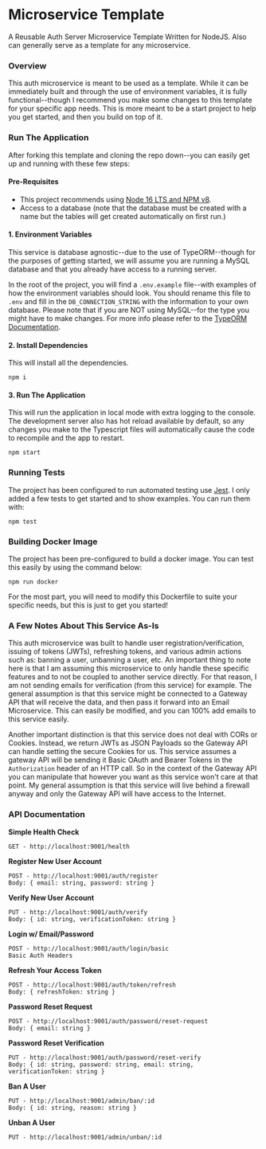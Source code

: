 # Microservice Template
A Reusable Auth Server Microservice Template Written for NodeJS. Also 
can generally serve as a template for any microservice.

### Overview
This auth microservice is meant to be used as a template. While it 
can be immediately built and through the use of environment variables, 
it is fully functional--though I recommend you make some changes to this 
template for your specific app needs. This is more meant to be a start project 
to help you get started, and then you build on top of it.

### Run The Application
After forking this template and cloning the repo down--you can easily get up and running with these few steps:

#### Pre-Requisites
   - This project recommends using [Node 16 LTS and NPM v8](https://nodejs.org/en/download/).
   - Access to a database (note that the database must be created with a name but the tables will get created automatically on first run.)

#### 1. Environment Variables
This service is database agnostic--due to the use of TypeORM--though for the purposes of getting started,
we will assume you are running a MySQL database and that you already have access to a running server.

In the root of the project, you will find a `.env.example` file--with examples of how the environment variables should look. 
You should rename this file to `.env` and fill in the `DB_CONNECTION_STRING` with the information 
to your own database. Please note that if you are NOT using MySQL--for the type you might have to make changes. 
For more info please refer to the [TypeORM Documentation](https://typeorm.io/#/).

#### 2. Install Dependencies

This will install all the dependencies.

```shell
npm i
```

#### 3. Run The Application

This will run the application in local mode with extra logging to the console. The development server 
also has hot reload available by default, so any changes you make to the Typescript files will automatically 
cause the code to recompile and the app to restart.

```shell
npm start
```

### Running Tests
The project has been configured to run automated testing use [Jest](https://jestjs.io/). I only added a few tests 
to get started and to show examples. You can run them with:

```shell
npm test
```

### Building Docker Image
The project has been pre-configured to build a docker image. You can test this easily by using the command below:

```shell
npm run docker
```

For the most part, you will need to modify this Dockerfile to suite your specific needs, but this is just to 
get you started!

### A Few Notes About This Service As-Is
This auth microservice was built to handle user registration/verification, issuing of tokens (JWTs), refreshing tokens, 
and various admin actions such as: banning a user, unbanning a user, etc. An important thing to note here is 
that I am assuming this microservice to only handle these specific features and to not be coupled to another 
service directly. For that reason, I am not sending emails for verification (from this service) for example. The 
general assumption is that this service might be connected to a Gateway API that will receive the data, and then 
pass it forward into an Email Microservice. This can easily be modified, and you can 100% add emails to this service easily. 

Another important distinction is that this service does not deal with CORs or Cookies. Instead, we return JWTs 
as JSON Payloads so the Gateway API can handle setting the secure Cookies for us. This service assumes a gateway 
API will be sending it Basic OAuth and Bearer Tokens in the `Authorization` header of an HTTP call. So in the context of 
the Gateway API you can manipulate that however you want as this service won't care at that point. My general assumption is
that this service will live behind a firewall anyway and only the Gateway API will have access to the Internet.

### API Documentation

**Simple Health Check**
```
GET - http://localhost:9001/health
```

**Register New User Account**
```
POST - http://localhost:9001/auth/register
Body: { email: string, password: string }
```

**Verify New User Account**
```
PUT - http://localhost:9001/auth/verify
Body: { id: string, verificationToken: string }
```

**Login w/ Email/Password**
```
POST - http://localhost:9001/auth/login/basic
Basic Auth Headers
```

**Refresh Your Access Token**
```
POST - http://localhost:9001/auth/token/refresh
Body: { refreshToken: string }
```

**Password Reset Request**
```
POST - http://localhost:9001/auth/password/reset-request
Body: { email: string }
```

**Password Reset Verification**
```
PUT - http://localhost:9001/auth/password/reset-verify
Body: { id: string, password: string, email: string, verificationToken: string }
```

**Ban A User**
```
PUT - http://localhost:9001/admin/ban/:id
Body: { id: string, reason: string }
```

**Unban A User**
```
PUT - http://localhost:9001/admin/unban/:id
```
